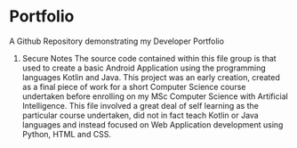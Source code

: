# Portfolio
A Github Repository demonstrating my Developer Portfolio


1. Secure Notes
    The source code contained within this file group is that used to create a basic Android Application using the programming languages Kotlin and Java.
    This project was an early creation, created as a final piece of work for a short Computer Science course undertaken before enrolling on my MSc Computer
    Science with Artificial Intelligence. This file involved a great deal of self learning as the particular course undertaken, did not in fact teach
    Kotlin or Java languages and instead focused on Web Application development using Python, HTML and CSS. 
